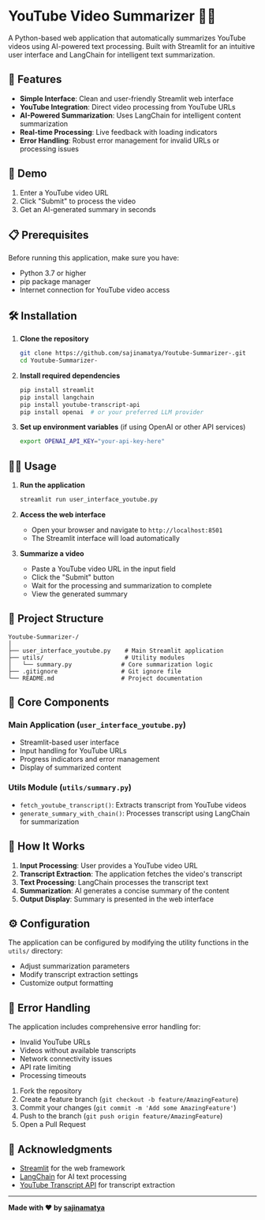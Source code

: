 # YouTube Video Summarizer 🎥📄

A Python-based web application that automatically summarizes YouTube videos using AI-powered text processing. Built with Streamlit for an intuitive user interface and LangChain for intelligent text summarization.

## 🌟 Features

- **Simple Interface**: Clean and user-friendly Streamlit web interface
- **YouTube Integration**: Direct video processing from YouTube URLs
- **AI-Powered Summarization**: Uses LangChain for intelligent content summarization
- **Real-time Processing**: Live feedback with loading indicators
- **Error Handling**: Robust error management for invalid URLs or processing issues

## 🚀 Demo

1. Enter a YouTube video URL
2. Click "Submit" to process the video
3. Get an AI-generated summary in seconds

## 📋 Prerequisites

Before running this application, make sure you have:

- Python 3.7 or higher
- pip package manager
- Internet connection for YouTube video access

## 🛠️ Installation

1. **Clone the repository**
   ```bash
   git clone https://github.com/sajinamatya/Youtube-Summarizer-.git
   cd Youtube-Summarizer-
   ```

2. **Install required dependencies**
   ```bash
   pip install streamlit
   pip install langchain
   pip install youtube-transcript-api
   pip install openai  # or your preferred LLM provider
   ```

3. **Set up environment variables** (if using OpenAI or other API services)
   ```bash
   export OPENAI_API_KEY="your-api-key-here"
   ```

## 🏃‍♂️ Usage

1. **Run the application**
   ```bash
   streamlit run user_interface_youtube.py
   ```

2. **Access the web interface**
   - Open your browser and navigate to `http://localhost:8501`
   - The Streamlit interface will load automatically

3. **Summarize a video**
   - Paste a YouTube video URL in the input field
   - Click the "Submit" button
   - Wait for the processing and summarization to complete
   - View the generated summary

## 📁 Project Structure

```
Youtube-Summarizer-/
│
├── user_interface_youtube.py    # Main Streamlit application
├── utils/                       # Utility modules
│   └── summary.py              # Core summarization logic
├── .gitignore                  # Git ignore file
└── README.md                   # Project documentation
```

## 🔧 Core Components

### Main Application (`user_interface_youtube.py`)
- Streamlit-based user interface
- Input handling for YouTube URLs
- Progress indicators and error management
- Display of summarized content

### Utils Module (`utils/summary.py`)
- `fetch_youtube_transcript()`: Extracts transcript from YouTube videos
- `generate_summary_with_chain()`: Processes transcript using LangChain for summarization

## 🤖 How It Works

1. **Input Processing**: User provides a YouTube video URL
2. **Transcript Extraction**: The application fetches the video's transcript
3. **Text Processing**: LangChain processes the transcript text
4. **Summarization**: AI generates a concise summary of the content
5. **Output Display**: Summary is presented in the web interface

## ⚙️ Configuration

The application can be configured by modifying the utility functions in the `utils/` directory:

- Adjust summarization parameters
- Modify transcript extraction settings
- Customize output formatting

## 🚨 Error Handling

The application includes comprehensive error handling for:
- Invalid YouTube URLs
- Videos without available transcripts
- Network connectivity issues
- API rate limiting
- Processing timeouts



1. Fork the repository
2. Create a feature branch (`git checkout -b feature/AmazingFeature`)
3. Commit your changes (`git commit -m 'Add some AmazingFeature'`)
4. Push to the branch (`git push origin feature/AmazingFeature`)
5. Open a Pull Request





## 🙏 Acknowledgments

- [Streamlit](https://streamlit.io/) for the web framework
- [LangChain](https://langchain.com/) for AI text processing
- [YouTube Transcript API](https://github.com/jdepoix/youtube-transcript-api) for transcript extraction

---

**Made with ❤️ by [sajinamatya](https://github.com/sajinamatya)**
